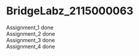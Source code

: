# BridgeLabz_2115000063
Assignment_1 done
</br>
Assignment_2 done </br>
Assignment_3 done </br>
Assignment_4 done
